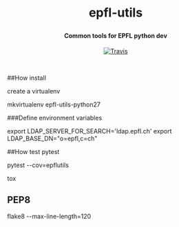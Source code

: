<!-- markdownlint-disable -->
<h1 align="center" style="margin:1em">
  epfl-utils
</h1>

<h4 align="center">
  Common tools for EPFL python dev
</h4>

<p align="center">
  <a href="https://travis-ci.org/epfl-idevelop/epfl-utils">
    <img src="https://travis-ci.org/epfl-idevelop/epfl-utils.svg?branch=master"
         alt="Travis">
  </a>
</p>
<br>

##How install

create a virtualenv 

mkvirtualenv epfl-utils-python27

###Define environment variables

export LDAP_SERVER_FOR_SEARCH='ldap.epfl.ch'
export LDAP_BASE_DN="o=epfl,c=ch"

##How test
pytest

pytest --cov=epflutils

tox

## PEP8
flake8 --max-line-length=120
